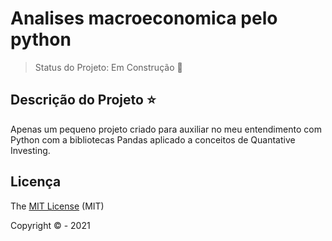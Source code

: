 # Analises macroeconomica pelo python
 
> Status do Projeto: Em Construção :construction:

## Descrição do Projeto :star: 
<p>
Apenas um pequeno projeto criado para auxiliar no meu entendimento com Python com a bibliotecas Pandas aplicado a conceitos de Quantative Investing.
</p>

## Licença 

The [MIT License]() (MIT)

Copyright :copyright: - 2021
